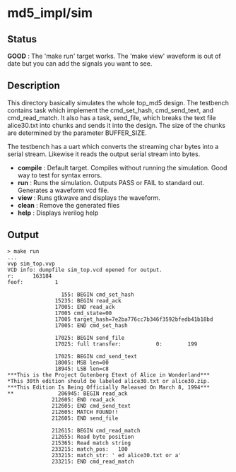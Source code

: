 # md5_impl/sim

## Status

__GOOD__ : The 'make run' target works.  The 'make view'
waveform is out of date but you can add the signals
you want to see.

## Description

This directory basically simulates the whole top_md5
design.  The testbench contains task which implement
the cmd_set_hash, cmd_send_text, and cmd_read_match.
It also has a task, send_file, which breaks the text
file alice30.txt into chunks and sends it into the
design. The size of the chunks are determined by the
parameter BUFFER_SIZE.

The testbench has a uart which converts the
streaming char bytes into a serial stream.  Likewise
it reads the output serial stream into bytes.

* __compile__ : Default target. Compiles without running the simulation.  Good way to
  test for syntax errors.
* __run__ : Runs the simulation. Outputs PASS or FAIL to standard out.
  Generates a waveform vcd file.
* __view__ : Runs gtkwave and displays the waveform.
* __clean__ : Remove the generated files
* __help__ : Displays iverilog help

## Output

```
> make run
...
vvp sim_top.vvp
VCD info: dumpfile sim_top.vcd opened for output.
r:      163184
feof:          1

                 155: BEGIN cmd_set_hash
               15235: BEGIN read_ack
               17005: END read_ack
               17005 cmd_state=00
               17005 target_hash=7e2ba776cc7b346f3592bfedb41b18bd
               17005: END cmd_set_hash

               17025: BEGIN send_file
               17025: full transfer:           0:        199

               17025: BEGIN cmd_send_text
               18005: MSB len=00
               18945: LSB len=c8
***This is the Project Gutenberg Etext of Alice in Wonderland***
*This 30th edition should be labeled alice30.txt or alice30.zip.
***This Edition Is Being Officially Released On March 8, 1994***
**              206945: BEGIN read_ack
              212605: END read_ack
              212605: END cmd_send_text
              212605: MATCH FOUND!!
              212605: END send_file

              212615: BEGIN cmd_read_match
              212655: Read byte position
              215365: Read match string
              233215: match_pos:   100
              233215: match_str: ' ed alice30.txt or a'
              233215: END cmd_read_match
```



